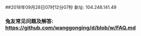 ##2018年09月28日07时12分07秒 新址: 104.248.141.49
### 兔友常见问题及解答: https://github.com/wanggonging/d/blob/w/FAQ.md
